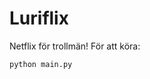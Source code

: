 # Luriflix
Netflix för trollmän!
För att köra: 
```{r, engine='bash', count_lines}
python main.py
```

